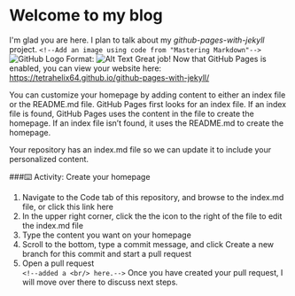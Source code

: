 # Welcome to my blog

I'm glad you are here. I plan to talk about my *github-pages-with-jekyll* project.
`<!--Add an image using code from "Mastering Markdown"-->`
![GitHub Logo](/images/logo.png)
Format: ![Alt Text](https://avatars1.githubusercontent.com/u/9299164?s=180&v=4)
Great job! Now that GitHub Pages is enabled, you can view your website here: https://tetrahelix64.github.io/github-pages-with-jekyll/

You can customize your homepage by adding content to either an index file or the README.md file. GitHub Pages first looks for an index file. If an index file is found, GitHub Pages uses the content in the file to create the homepage. If an index file isn’t found, it uses the README.md to create the homepage.

Your repository has an index.md file so we can update it to include your personalized content.

###⌨️ Activity: Create your homepage
1. Navigate to the Code tab of this repository, and browse to the index.md file, or click this link here
2. In the upper right corner, click the the icon to the right of the file to edit the index.md file
3. Type the content you want on your homepage
4. Scroll to the bottom, type a commit message, and click Create a new branch for this commit and start a pull request
5. Open a pull request<br/>`<!--added a <br/> here.-->`
Once you have created your pull request, I will move over there to discuss next steps.
